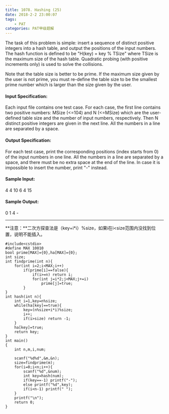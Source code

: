 ```yaml
---
title: 1078. Hashing (25)
date: 2018-2-2 23:00:07
tags: 
	- PAT
categories: PAT甲级题解
---
```


The task of this problem is simple: insert a sequence of distinct positive integers into a hash table, and output the positions of the input numbers. The hash function is defined to be "H(key) = key % TSize" where TSize is the maximum size of the hash table. Quadratic probing (with positive increments only) is used to solve the collisions.

Note that the table size is better to be prime. If the maximum size given by the user is not prime, you must re-define the table size to be the smallest prime number which is larger than the size given by the user.

#### Input Specification:

Each input file contains one test case. For each case, the first line contains two positive numbers: MSize (<=104) and N (<=MSize) which are the user-defined table size and the number of input numbers, respectively. Then N distinct positive integers are given in the next line. All the numbers in a line are separated by a space.

#### Output Specification:

For each test case, print the corresponding positions (index starts from 0) of the input numbers in one line. All the numbers in a line are separated by a space, and there must be no extra space at the end of the line. In case it is impossible to insert the number, print "-" instead.

#### Sample Input:
4 4
10 6 4 15
#### Sample Output:
0 1 4 -

***

**注意：**二次方探查法是（key+i*i）%size，如果i在i<size范围内没找到位置，说明不能插入。

```
#include<cstdio>
#define MAX 10010
bool prime[MAX]={0},ha[MAX]={0};
int size;
int findprime(int n){
    for(int i=2;i<MAX;i++)
        if(prime[i]==false){
            if(i>=n) return i;
            for(int j=i*2;j<MAX;j+=i)
                prime[j]=true;
        }
}
int hash(int n){
    int i=1,key=n%size;
    while(ha[key]==true){
        key=(n%size+i*i)%size;
        i++;
        if(i>size) return -1;
    }
    ha[key]=true;
    return key;
}
int main()
{
    int n,m,i,num;

    scanf("%d%d",&m,&n);
    size=findprime(m);
    for(i=0;i<n;i++){
        scanf("%d",&num);
        int key=hash(num);
        if(key==-1) printf("-");
        else printf("%d",key);
        if(i<n-1) printf(" ");
    }
    printf("\n");
    return 0;
}
```